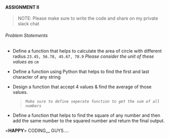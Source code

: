 #### ASSIGNMENT II ###

>NOTE: Please make sure to write the code and share on my private slack chat


###### _Problem Statements_
- Define a function that helps to calculate the area of circle with different radius
  `23.45, 56.78, 45.67, 78.9`
  _Please consider the unit of these values as `cm`_

- Define a function using Python that helps to find the first and last character of any string

- Design a function that accept 4 values & find the average of those values.
  >_`Make sure to define seperate function to get the sum of all numbers`_

- Define a function that helps to find the square of any number and then add the same number to the squared number and return the final output.


<__HAPPY__> CODING__ GUYS....